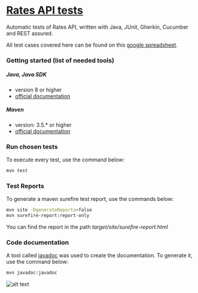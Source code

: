 # [Rates API tests](https://ratesapi.io/documentation) 
Automatic tests of Rates API, written with Java, JUnit, Gherkin, Cucumber and REST assured.

All test cases covered here can be found on this [google spreadsheet](https://docs.google.com/spreadsheets/d/1L5r1G63Q5_N3PjcZaHY8alf7g0mO8gHUYNIfT3t1y84/edit?usp=sharing).
  
### Getting started (list of needed tools)  
##### Java, Java SDK  
* version 8 or higher  
* [official documentation](https://docs.oracle.com/javase/8/docs/)  
  
##### Maven  
* version: 3.5.*  or higher
* [official documentation](http://maven.apache.org/guides/)  

### Run chosen tests
To execute every test, use the command below:
```sh  
mvn test  
```                         

### Test Reports  
To generate a maven surefire test report, use the commands below:
```sh  
mvn site -DgenerateReports=false  
mvn surefire-report:report-only 
```  
You can find the report in the path _target/site/surefire-report.html_
### Code documentation  
A tool called [javadoc](https://docs.oracle.com/javase/8/docs/technotes/tools/windows/javadoc.html) was used to create the documentation. To generate it, use the command below: 
```sh  
mvn javadoc:javadoc  
```  


![alt text](https://artofimmersion.files.wordpress.com/2014/11/theoffice_dundermifflincom_fuse.jpg)

